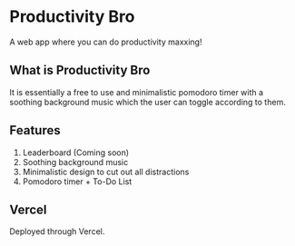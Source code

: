 # Productivity Bro
A web app where you can do productivity maxxing!

## What is Productivity Bro
It is essentially a free to use and minimalistic pomodoro timer with a soothing background music which the user can toggle according to them.

## Features
1) Leaderboard (Coming soon)
2) Soothing background music
3) Minimalistic design to cut out all distractions
4) Pomodoro timer + To-Do List

## Vercel
Deployed through Vercel.
